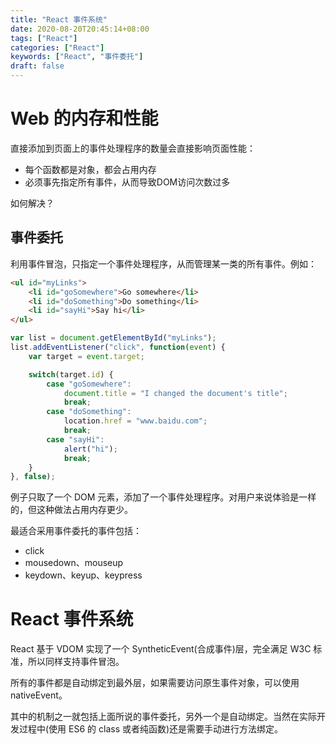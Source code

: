 ```yaml
---
title: "React 事件系统"
date: 2020-08-20T20:45:14+08:00
tags: ["React"]
categories: ["React"]
keywords: ["React", "事件委托"]
draft: false
---
```


# Web 的内存和性能

直接添加到页面上的事件处理程序的数量会直接影响页面性能：

* 每个函数都是对象，都会占用内存
* 必须事先指定所有事件，从而导致DOM访问次数过多

如何解决？

## 事件委托

利用事件冒泡，只指定一个事件处理程序，从而管理某一类的所有事件。例如：

```html
<ul id="myLinks">
    <li id="goSomewhere">Go somewhere</li>
    <li id="doSomething">Do something</li>
    <li id="sayHi">Say hi</li>
</ul>
```

```js
var list = document.getElementById("myLinks");
list.addEventListener("click", function(event) {
    var target = event.target;

    switch(target.id) {
        case "goSomewhere":
            document.title = "I changed the document's title";
            break;
        case "doSomething":
            location.href = "www.baidu.com";
            break;
        case "sayHi":
            alert("hi");
            break;
    }
}, false);
```

例子只取了一个 DOM 元素，添加了一个事件处理程序。对用户来说体验是一样的，但这种做法占用内存更少。

最适合采用事件委托的事件包括：

* click
* mousedown、mouseup
* keydown、keyup、keypress

# React 事件系统

React 基于 VDOM 实现了一个 SyntheticEvent(合成事件)层，完全满足 W3C 标准，所以同样支持事件冒泡。

所有的事件都是自动绑定到最外层，如果需要访问原生事件对象，可以使用 nativeEvent。

其中的机制之一就包括上面所说的事件委托，另外一个是自动绑定。当然在实际开发过程中(使用 ES6 的 class 或者纯函数)还是需要手动进行方法绑定。
